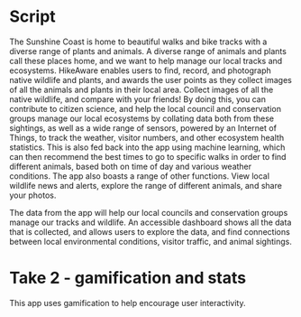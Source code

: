 # Script 

The Sunshine Coast is home to beautiful walks and bike tracks with a diverse range of plants and animals. A diverse range of animals and plants call these places home, and we want to help manage our local tracks and ecosystems.
HikeAware enables users to find, record, and photograph native wildlife and plants, and awards the user points as they collect images of all the animals and plants in their local area. Collect images of all the native wildlife, and compare with your friends! By doing this, you can contribute to citizen science, and help the local council and conservation groups manage our local ecosystems by collating data both from these sightings, as well as a wide range of sensors, powered by an Internet of Things, to track the weather, visitor numbers, and other ecosystem health statistics. This is also fed back into the app using machine learning, which can then recommend the best times to go to specific walks in order to find different animals, based both on time of day and various weather conditions. The app also boasts a range of other functions. View local wildlife news and alerts, explore the range of different animals, and share your photos.

The data from the app will help our local councils and conservation groups manage our tracks and wildlife. An accessible dashboard shows all the data that is collected, and allows users to explore the data, and find connections between local environmental conditions, visitor traffic, and animal sightings.


# Take 2 - gamification and stats

This app uses gamification to help encourage user interactivity. 

